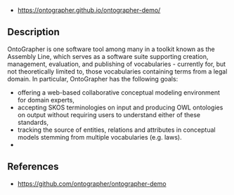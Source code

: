
- https://ontographer.github.io/ontographer-demo/

## Description

OntoGrapher is one software tool among many in a toolkit known as the Assembly Line, which serves as a software suite supporting creation, management, evaluation, and publishing of vocabularies - currently for, but not theoretically limited to, those vocabularies containing terms from a legal domain. In particular, OntoGrapher has the following goals:

-   offering a web-based collaborative conceptual modeling environment for domain experts,
-   accepting SKOS terminologies on input and producing OWL ontologies on output without requiring users to understand either of these standards,
-   tracking the source of entities, relations and attributes in conceptual models stemming from multiple vocabularies (e.g. laws).
-   

## References

- https://github.com/ontographer/ontographer-demo